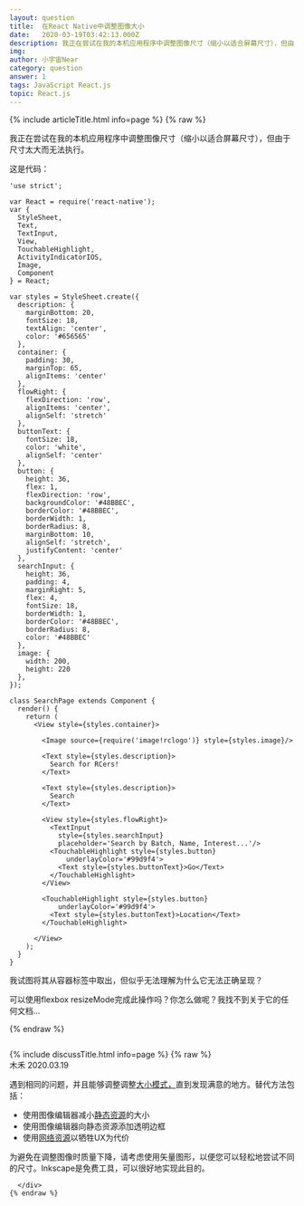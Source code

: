 ```yaml
---
layout: question
title:  在React Native中调整图像大小
date:   2020-03-19T03:42:13.000Z
description: 我正在尝试在我的本机应用程序中调整图像尺寸（缩小以适合屏幕尺寸），但由于尺寸太大而无法执行。这是代码：'use strict';var Rea...
img: 
author: 小宇宙Near
category: question
answer: 1
tags: JavaScript React.js
topic: React.js
---
```

<div class="article-root">
  <div class="article">
    {% include articleTitle.html info=page %}
    {% raw %}
    <div class="article-content"><p><font style="vertical-align: inherit;"><font style="vertical-align: inherit;">我正在尝试在我的本机应用程序中调整图像尺寸（缩小以适合屏幕尺寸），但由于尺寸太大而无法执行。</font></font></p>

<p><font style="vertical-align: inherit;"><font style="vertical-align: inherit;">这是代码：</font></font></p>

<pre><code>'use strict';<font></font>
<font></font>
var React = require('react-native');<font></font>
var {<font></font>
  StyleSheet,<font></font>
  Text,<font></font>
  TextInput,<font></font>
  View,<font></font>
  TouchableHighlight,<font></font>
  ActivityIndicatorIOS,<font></font>
  Image,<font></font>
  Component<font></font>
} = React;<font></font>
<font></font>
var styles = StyleSheet.create({<font></font>
  description: {<font></font>
    marginBottom: 20,<font></font>
    fontSize: 18,<font></font>
    textAlign: 'center',<font></font>
    color: '#656565'<font></font>
  },<font></font>
  container: {<font></font>
    padding: 30,<font></font>
    marginTop: 65,<font></font>
    alignItems: 'center'<font></font>
  },<font></font>
  flowRight: {<font></font>
    flexDirection: 'row',<font></font>
    alignItems: 'center',<font></font>
    alignSelf: 'stretch'<font></font>
  },<font></font>
  buttonText: {<font></font>
    fontSize: 18,<font></font>
    color: 'white',<font></font>
    alignSelf: 'center'<font></font>
  },<font></font>
  button: {<font></font>
    height: 36,<font></font>
    flex: 1,<font></font>
    flexDirection: 'row',<font></font>
    backgroundColor: '#48BBEC',<font></font>
    borderColor: '#48BBEC',<font></font>
    borderWidth: 1,<font></font>
    borderRadius: 8,<font></font>
    marginBottom: 10,<font></font>
    alignSelf: 'stretch',<font></font>
    justifyContent: 'center'<font></font>
  },<font></font>
  searchInput: {<font></font>
    height: 36,<font></font>
    padding: 4,<font></font>
    marginRight: 5,<font></font>
    flex: 4,<font></font>
    fontSize: 18,<font></font>
    borderWidth: 1,<font></font>
    borderColor: '#48BBEC',<font></font>
    borderRadius: 8,<font></font>
    color: '#48BBEC'<font></font>
  },<font></font>
  image: {<font></font>
    width: 200,<font></font>
    height: 220<font></font>
  },<font></font>
});<font></font>
<font></font>
class SearchPage extends Component {<font></font>
  render() {<font></font>
    return (<font></font>
      &lt;View style={styles.container}&gt;<font></font>
<font></font>
        &lt;Image source={require('image!rclogo')} style={styles.image}/&gt;<font></font>
<font></font>
        &lt;Text style={styles.description}&gt;<font></font>
          Search for RCers!<font></font>
        &lt;/Text&gt;<font></font>
<font></font>
        &lt;Text style={styles.description}&gt;<font></font>
          Search<font></font>
        &lt;/Text&gt;<font></font>
<font></font>
        &lt;View style={styles.flowRight}&gt;<font></font>
          &lt;TextInput<font></font>
            style={styles.searchInput}<font></font>
            placeholder='Search by Batch, Name, Interest...'/&gt;<font></font>
          &lt;TouchableHighlight style={styles.button}<font></font>
              underlayColor='#99d9f4'&gt;<font></font>
            &lt;Text style={styles.buttonText}&gt;Go&lt;/Text&gt;<font></font>
          &lt;/TouchableHighlight&gt;<font></font>
        &lt;/View&gt;<font></font>
<font></font>
        &lt;TouchableHighlight style={styles.button}<font></font>
            underlayColor='#99d9f4'&gt;<font></font>
          &lt;Text style={styles.buttonText}&gt;Location&lt;/Text&gt;<font></font>
        &lt;/TouchableHighlight&gt;<font></font>
<font></font>
      &lt;/View&gt;<font></font>
    );<font></font>
  }<font></font>
} <font></font>
</code></pre>

<p><font style="vertical-align: inherit;"><font style="vertical-align: inherit;">我试图将其从容器标签中取出，但似乎无法理解为什么它无法正确呈现？</font></font></p>

<p><font style="vertical-align: inherit;"><font style="vertical-align: inherit;">可以使用flexbox resizeMode完成此操作吗？</font><font style="vertical-align: inherit;">你怎么做呢？</font><font style="vertical-align: inherit;">我找不到关于它的任何文档...</font></font></p></div>
    {% endraw %}
  </div>
  <p style="height: 0;width:0;overflow: hidden;"> 第2316篇《在React Native中调整图像大小》来自Winter(https://github.com/aiyld/aiyld.github.io)的站点</p>
  <div class="discuss-wrapper">
    {% include discussTitle.html info=page %}
    {% raw %}
    <div class="discuss-item">
        <div class="discuss-parent">
          <div class="discuss-meta">
            <span class="discuss-user">木禾</span>
            <span class="discuss-time">2020.03.19</span>
          </div>
          <div class="discuss-comment"><p><font style="vertical-align: inherit;"><font style="vertical-align: inherit;">遇到相同的问题，并且能够调整调整</font></font><a href="https://facebook.github.io/react-native/docs/image.html#resizemode"><font style="vertical-align: inherit;"><font style="vertical-align: inherit;">大小模式，</font></font></a><font style="vertical-align: inherit;"><font style="vertical-align: inherit;">直到发现满意的地方。</font><font style="vertical-align: inherit;">替代方法包括：</font></font></p>

<ul>
<li><font style="vertical-align: inherit;"><font style="vertical-align: inherit;">使用图像编辑器</font><font style="vertical-align: inherit;">减小</font></font><a href="https://facebook.github.io/react-native/docs/image.html#static-resources"><font style="vertical-align: inherit;"><font style="vertical-align: inherit;">静态资源</font></font></a><font style="vertical-align: inherit;"><font style="vertical-align: inherit;">的大小</font></font></li>
<li><font style="vertical-align: inherit;"><font style="vertical-align: inherit;">使用图像编辑器向静态资源添加透明边框</font></font></li>
<li><font style="vertical-align: inherit;"><font style="vertical-align: inherit;">使用</font></font><a href="https://facebook.github.io/react-native/docs/image.html#network-resources"><font style="vertical-align: inherit;"><font style="vertical-align: inherit;">网络资源</font></font></a><font style="vertical-align: inherit;"><font style="vertical-align: inherit;">以牺牲UX为代价</font></font></li>
</ul>

<p><font style="vertical-align: inherit;"><font style="vertical-align: inherit;">为避免在调整图像时质量下降，请考虑使用矢量图形，以便您可以轻松地尝试不同的尺寸。</font><font style="vertical-align: inherit;">Inkscape是免费工具，可以很好地实现此目的。</font></font></p></div>
        </div>
        
      </div>
    {% endraw %}
  </div>
<div>
